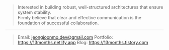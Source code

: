 > Interested in building robust, well-structured architectures
> that ensure system stability.  
> Firmly believe that clear and effective communication
> is the foundation of successful collaboration.

---

> Email: jeongjoonmo.dev@gmail.com
> Portfolio: https://13months.netlify.app
> Blog: https://13months.tistory.com 
